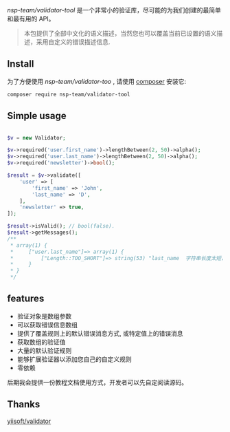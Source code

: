 
*nsp-team/validator-tool* 是一个非常小的验证库，尽可能的为我们创建的最简单和最有用的 API。

> 本包提供了全部中文化的语义描述，当然您也可以覆盖当前已设置的语义描述，采用自定义的错误描述信息.

## Install
为了方便使用 *nsp-team/validator-too* , 请使用 [composer](https://getcomposer.org) 安装它:

```bash
composer require nsp-team/validator-tool
```

## Simple usage

```php

$v = new Validator;

$v->required('user.first_name')->lengthBetween(2, 50)->alpha();
$v->required('user.last_name')->lengthBetween(2, 50)->alpha();
$v->required('newsletter')->bool();

$result = $v->validate([
    'user' => [
        'first_name' => 'John',
        'last_name' => 'D',
    ],
    'newsletter' => true,
]);

$result->isValid(); // bool(false).
$result->getMessages();
/**
 * array(1) {
 *     ["user.last_name"]=> array(1) {
 *         ["Length::TOO_SHORT"]=> string(53) "last_name  字符串长度太短，必须在 80-120 个字符长度之间."
 *     }
 * }
 */
```

## features

* 验证对象是数组参数
* 可以获取错误信息数组
* 提供了覆盖规则上的默认错误消息方式, 或特定值上的错误消息
* 获取数组的验证值
* 大量的默认验证规则
* 能够扩展验证器以添加您自己的自定义规则
* 零依赖


后期我会提供一份教程文档使用方式，开发者可以先自定阅读源码。

## Thanks

[comment]: <> ([particle-php/Validator]&#40;https://github.com/particle-php/Validator&#41;)

[yiisoft/validator](https://github.com/yiisoft/validator)